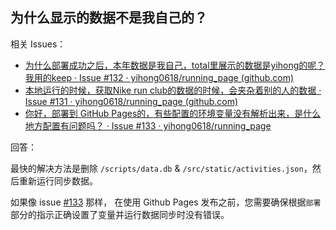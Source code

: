 ## 为什么显示的数据不是我自己的？

相关 Issues：

- [为什么部署成功之后，本年数据是我自己，total里展示的数据是yihong的呢？我用的keep · Issue #132 · yihong0618/running_page (github.com)](https://github.com/yihong0618/running_page/issues/132)
- [本地运行的时候，获取Nike run club的数据的时候，会夹杂着别的人的数据 · Issue #131 · yihong0618/running_page (github.com)](https://github.com/yihong0618/running_page/issues/131)
- [你好，部署到 GitHub Pages的，有些配置的环境变量没有解析出来，是什么地方配置有问题吗？ · Issue #133 · yihong0618/running_page](https://github.com/yihong0618/running_page/issues/133)

回答：

最快的解决方法是删除 `/scripts/data.db` & `/src/static/activities.json`，然后重新运行同步数据。

如果像 issue [#133](https://github.com/yihong0618/running_page/issues/133) 那样， 在使用 Github Pages 发布之前，您需要确保根据`部署`部分的指示正确设置了变量并运行数据同步时没有错误。

